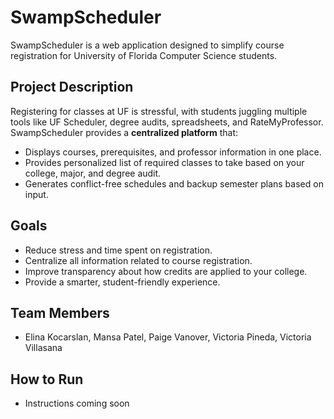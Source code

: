 # SwampScheduler

SwampScheduler is a web application designed to simplify course registration for University of Florida Computer Science students.  

## Project Description
Registering for classes at UF is stressful, with students juggling multiple tools like UF Scheduler, degree audits, spreadsheets, and RateMyProfessor.  
SwampScheduler provides a **centralized platform** that:  
- Displays courses, prerequisites, and professor information in one place.  
- Provides personalized list of required classes to take based on your college, major, and degree audit. 
- Generates conflict-free schedules and backup semester plans based on input.  

## Goals
- Reduce stress and time spent on registration.  
- Centralize all information related to course registration.
- Improve transparency about how credits are applied to your college.
- Provide a smarter, student-friendly experience.  

## Team Members
- Elina Kocarslan, Mansa Patel, Paige Vanover, Victoria Pineda, Victoria Villasana

## How to Run
- Instructions coming soon